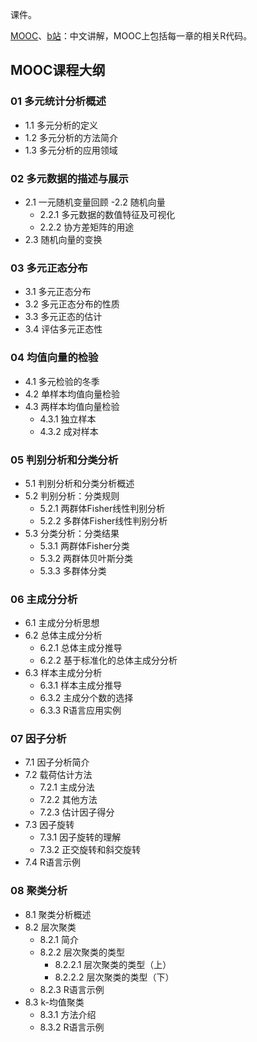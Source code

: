 课件。

[MOOC](https://www.icourse163.org/course/XMU-1206305809)、[b站](https://www.bilibili.com/video/BV1v7411E7PB)：中文讲解，MOOC上包括每一章的相关R代码。

## MOOC课程大纲
### 01  多元统计分析概述
- 1.1 多元分析的定义
- 1.2 多元分析的方法简介
- 1.3 多元分析的应用领域

### 02  多元数据的描述与展示

- 2.1 一元随机变量回顾
-2.2 随机向量
  - 2.2.1 多元数据的数值特征及可视化
  - 2.2.2 协方差矩阵的用途
- 2.3 随机向量的变换

### 03  多元正态分布

- 3.1 多元正态分布
- 3.2 多元正态分布的性质
- 3.3 多元正态的估计
- 3.4 评估多元正态性

### 04  均值向量的检验

- 4.1 多元检验的冬季
- 4.2 单样本均值向量检验
- 4.3 两样本均值向量检验
  - 4.3.1 独立样本
  - 4.3.2 成对样本

### 05  判别分析和分类分析

- 5.1 判别分析和分类分析概述
- 5.2 判别分析：分类规则
  - 5.2.1 两群体Fisher线性判别分析
  - 5.2.2 多群体Fisher线性判别分析
- 5.3 分类分析：分类结果
  - 5.3.1 两群体Fisher分类
  - 5.3.2 两群体贝叶斯分类
  - 5.3.3 多群体分类

### 06  主成分分析

- 6.1 主成分分析思想
- 6.2 总体主成分分析
  - 6.2.1 总体主成分推导
  - 6.2.2 基于标准化的总体主成分分析
- 6.3 样本主成分分析
  - 6.3.1 样本主成分推导
  - 6.3.2 主成分个数的选择
  - 6.3.3 R语言应用实例

### 07  因子分析

- 7.1 因子分析简介
- 7.2 载荷估计方法
  - 7.2.1 主成分法
  - 7.2.2 其他方法
  - 7.2.3 估计因子得分
- 7.3 因子旋转
  - 7.3.1 因子旋转的理解
  - 7.3.2 正交旋转和斜交旋转
- 7.4 R语言示例

### 08  聚类分析

- 8.1 聚类分析概述
- 8.2 层次聚类
  - 8.2.1 简介
  - 8.2.2 层次聚类的类型
    - 8.2.2.1 层次聚类的类型（上）
    - 8.2.2.2 层次聚类的类型（下）
  - 8.2.3 R语言示例
- 8.3 k-均值聚类
  - 8.3.1 方法介绍
  - 8.3.2 R语言示例
